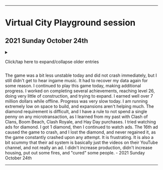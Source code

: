
***

# Virtual City Playground session

## 2021 Sunday October 24th

<details><summary><p>Click/tap here to expand/collapse older entries</p></summary>

I started playing this game again today when browsing through games last night. I had nostalgia for it from my 2015 sessions, and I plan to continue playing the game until I can recreate progress, and possible then some. - 2021 Sunday October 17th

I continued to play this game today, making additional progress. I worked on the pie in the sky achievement, reached level 9, did lots of construction, completed several quests, and did many upgrades. I earned over a million dollars while offline. - 2021 Monday October 18th

I continued to play this game today, making additional progress. I worked on completing several achievement, reaching level 11, doing lots of construction, upgrading and routing vehicles, and doing many upgrades. I earned less a million dollars while offline. Progress was OK today, I also re-confirmed that this game works offline. - 2021 Tuesday October 19th

I forgot to mention that the game crashed a few times yesterday. It did this today as well. Both times, the in-game music disappeared, and it delayed the start. At least I now have the ingame music in hard copy format.

I continued to play this game today, making additional progress. I worked on completing several achievement, reaching level 17, doing lots of construction, upgrading and routing vehicles, and doing many upgrades. I earned well over a million dollars while offline. Progress was OK today. Today, I expanded my city a few times, built new roads, increased production, increased housing, put out some fires, and "cured" some people. - 2021 Wednesday October 20th

The game was less unstable today and only crashed once, but due to this, I got no ingame music. I continued to play this game today, making additional progress. I worked on completing several achievement, reaching level 21, did lots of construction, upgrading and routing vehicles, upgraded all ny garbage trucks and did many upgrades. I earned well over a million dollars while offline. Progress was OK today. Today, I expanded my city a few times, built new roads, increased production, increased housing, put out some fires, and "cured" some people. - 2021 Thursday October 21st

The game was a lot less unstable today and did not crash, but I still didn't get to hear ingame music. It had to recover my data for some reason. I continued to play this game today, making additional progress. I worked on completing several achievements, reaching level 22, did lots of construction, upgrading and routing vehicles, upgraded all ny garbage trucks and did many upgrades. I earned well over a million dollars while offline. Progress was OK today. Today, I began remodeling the city with new eco features, upgrading all shipping and dump trucks to max level (3) ran out of space to build (and I don't have enough diamonds to expand further) increased production, increased housing, put out some fires, and "cured" some people. - 2021 Friday October 22nd

The game was a lot less unstable today and did not crash, but I still didn't get to hear ingame music. It had to recover my data again for some reason, and it took multiple reloads (3) for the game to work. I continued to play this game today, making additional progress. I worked on completing several achievements, reaching level 24, doing lots of construction, upgrading and routing vehicles, upgraded all my buses and did many upgrades. I earned well over 4 million dollars while offline. Progress was very slow today. I am running extremely low on space to build, and expansions aren't helping much. The diamond requirement is difficult, and I have a rule to not spend a single penny on any microtransaction, as I learned from my past with Clash of Clans, Boom Beach, Clash Royale, and Hay Day purchases. I found out that I should have got the daily reward yesterday, as the diamonds are needed. I increased production, increased housing, put out some fires, and "cured" some people. - 2021 Saturday October 23rd

</details>

The game was a bit less unstable today and did not crash immediately, but I still didn't get to hear ingame music. It had to recover my data again for some reason. I continued to play this game today, making additional progress. I worked on completing several achievements, reaching level 26, doing very little of construction, and trying to expand. I earned well over 7 million dollars while offline. Progress was very slow today. I am running extremely low on space to build, and expansions aren't helping much. The diamond requirement is difficult, and I have a rule to not spend a single penny on any microtransaction, as I learned from my past with Clash of Clans, Boom Beach, Clash Royale, and Hay Day purchases. I tried watching ads for diamond. I got 1 diamond, then I continued to watch ads. The 16th ad caused the game to crash, and I lost the diamond, and never regained it, as the game constantly crashed upon any attempt. It is frustrating. It is also a bit scummy that their ad system is basically just the videos on their YouTube channel, and not really an ad. I didn't increase production, didn't increase housing, put out some fires, and "cured" some people. - 2021 Sunday October 24th

***
